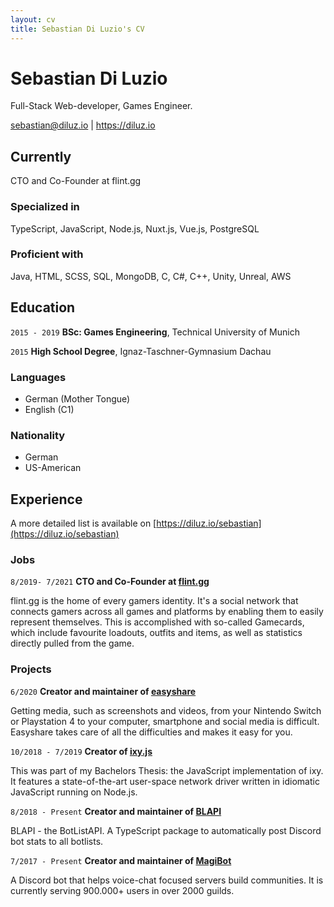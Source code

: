 ```yaml
---
layout: cv
title: Sebastian Di Luzio's CV
---
```


# Sebastian Di Luzio

Full-Stack Web-developer, Games Engineer.

<div id="webaddress">
<a href="sebastian@diluz.io">sebastian@diluz.io</a>
| <a href="https://diluz.io">https://diluz.io</a>
</div>

## Currently

CTO and Co-Founder at flint.gg

### Specialized in

TypeScript, JavaScript, Node.js, Nuxt.js, Vue.js, PostgreSQL

### Proficient with

Java, HTML, SCSS, SQL, MongoDB, C, C#, C++, Unity, Unreal, AWS

## Education

`2015 - 2019`
**BSc: Games Engineering**, Technical University of Munich

`2015`
**High School Degree**, Ignaz-Taschner-Gymnasium Dachau

### Languages

- German (Mother Tongue)
- English (C1)

### Nationality

- German
- US-American

## Experience

A more detailed list is available on [https://diluz.io/sebastian](https://diluz.io/sebastian)

### Jobs

`8/2019- 7/2021`
**CTO and Co-Founder at [flint.gg](https://app.flint.gg)**

flint.gg is the home of every gamers identity. It's a social network that connects gamers across all games and platforms by enabling them to easily represent themselves. This is accomplished with so-called Gamecards, which include favourite loadouts, outfits and items, as well as statistics directly pulled from the game.

### Projects

`6/2020`
**Creator and maintainer of [easyshare](https://easyshare.flint.gg)**

Getting media, such as screenshots and videos, from your Nintendo Switch or Playstation 4 to your computer, smartphone and social media is difficult. Easyshare takes care of all the difficulties and makes it easy for you.

`10/2018 - 7/2019`
**Creator of [ixy.js](https://github.com/ixy-languages/ixy.js)**

This was part of my Bachelors Thesis: the JavaScript implementation of ixy. It features a state-of-the-art user-space network driver written in idiomatic JavaScript running on Node.js.

`8/2018 - Present`
**Creator and maintainer of [BLAPI](https://github.com/botblock/BLAPI)**

BLAPI - the BotListAPI. A TypeScript package to automatically post Discord bot stats to all botlists.

`7/2017 - Present`
**Creator and maintainer of [MagiBot](https://bots.ondiscord.xyz/bots/384820232583249921)**

A Discord bot that helps voice-chat focused servers build communities. It is currently serving 900.000+ users in over 2000 guilds.

<!-- ### Footer

Last updated: 7/2021 -->
